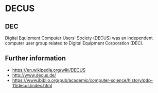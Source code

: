 # DECUS

## DEC
Digital Equipment Computer Users' Society (DECUS) was an independent computer user group related to Digital Equipment Corporation (DEC).

## Further information
- https://en.wikipedia.org/wiki/DECUS
- http://www.decus.de/
- https://www.ibiblio.org/pub/academic/computer-science/history/pdp-11/decus/index.html

